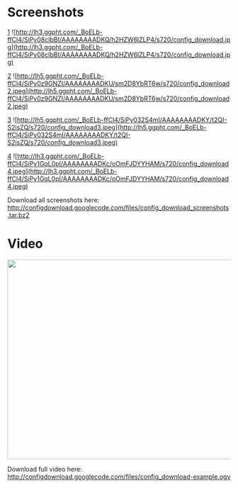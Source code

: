 # Screenshots

[1](http://lh3.ggpht.com/_BoELb-ffCl4/SiPy08cIbBI/AAAAAAAADKQ/h2HZW6lZLP4/d/config_download.jpg)
![http://lh3.ggpht.com/_BoELb-ffCl4/SiPy08cIbBI/AAAAAAAADKQ/h2HZW6lZLP4/s720/config_download.jpg](http://lh3.ggpht.com/_BoELb-ffCl4/SiPy08cIbBI/AAAAAAAADKQ/h2HZW6lZLP4/s720/config_download.jpg)

[2](http://lh5.ggpht.com/_BoELb-ffCl4/SiPy0z9GNZI/AAAAAAAADKU/sm2D8YbRT6w/d/config_download2.jpeg)
![http://lh5.ggpht.com/_BoELb-ffCl4/SiPy0z9GNZI/AAAAAAAADKU/sm2D8YbRT6w/s720/config_download2.jpeg](http://lh5.ggpht.com/_BoELb-ffCl4/SiPy0z9GNZI/AAAAAAAADKU/sm2D8YbRT6w/s720/config_download2.jpeg)

[3](http://lh5.ggpht.com/_BoELb-ffCl4/SiPy032S4mI/AAAAAAAADKY/t2QI-S2isZQ/d/config_download3.jpeg)
![http://lh5.ggpht.com/_BoELb-ffCl4/SiPy032S4mI/AAAAAAAADKY/t2QI-S2isZQ/s720/config_download3.jpeg](http://lh5.ggpht.com/_BoELb-ffCl4/SiPy032S4mI/AAAAAAAADKY/t2QI-S2isZQ/s720/config_download3.jpeg)

[4](http://lh3.ggpht.com/_BoELb-ffCl4/SiPy1GqL0pI/AAAAAAAADKc/oOmFJDYYHAM/d/config_download4.jpeg)
![http://lh3.ggpht.com/_BoELb-ffCl4/SiPy1GqL0pI/AAAAAAAADKc/oOmFJDYYHAM/s720/config_download4.jpeg](http://lh3.ggpht.com/_BoELb-ffCl4/SiPy1GqL0pI/AAAAAAAADKc/oOmFJDYYHAM/s720/config_download4.jpeg)

Download all screenshots here: http://configdownload.googlecode.com/files/config_download_screenshots.tar.bz2

# Video

<a href='http://www.youtube.com/watch?feature=player_embedded&v=1J5X629Th0A' target='_blank'><img src='http://img.youtube.com/vi/1J5X629Th0A/0.jpg' width='750' height=450 /></a>

Download full video here: http://configdownload.googlecode.com/files/config_download-example.ogv